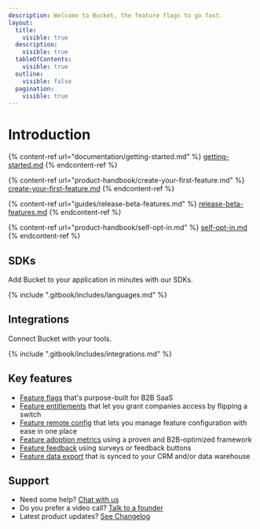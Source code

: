 ```yaml
---
description: Welcome to Bucket, the feature flags to go fast.
layout:
  title:
    visible: true
  description:
    visible: true
  tableOfContents:
    visible: true
  outline:
    visible: false
  pagination:
    visible: true
---
```


# Introduction

{% content-ref url="documentation/getting-started.md" %}
[getting-started.md](documentation/getting-started.md)
{% endcontent-ref %}

{% content-ref url="product-handbook/create-your-first-feature.md" %}
[create-your-first-feature.md](product-handbook/create-your-first-feature.md)
{% endcontent-ref %}

{% content-ref url="guides/release-beta-features.md" %}
[release-beta-features.md](guides/release-beta-features.md)
{% endcontent-ref %}

{% content-ref url="product-handbook/self-opt-in.md" %}
[self-opt-in.md](product-handbook/self-opt-in.md)
{% endcontent-ref %}

## SDKs

Add Bucket to your application in minutes with our SDKs.

{% include ".gitbook/includes/languages.md" %}

## Integrations

Connect Bucket with your tools.

{% include ".gitbook/includes/integrations.md" %}



## Key features

* [Feature flags](product-handbook/create-your-first-feature.md) that's purpose-built for B2B SaaS
* [Feature entitlements](product-handbook/feature-entitlements/) that let you grant companies access by flipping a switch
* [Feature remote config](product-handbook/remote-config.md) that lets you manage feature configuration with ease in one place
* [Feature adoption metrics](product-handbook/feature-usage-configuration.md) using a proven and B2B-optimized framework
* [Feature feedback](product-handbook/feature-analysis/) using surveys or feedback buttons
* [Feature data export](product-handbook/data-export.md) that is synced to your CRM and/or data warehouse

## Support

* Need some help? [Chat with us](mailto:hello@bucket.co)
* Do you prefer a video call? [Talk to a founder](https://bucket.co/contact)
* Latest product updates? [See Changelog](support/changelog.md)
